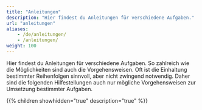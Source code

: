 ```yaml
---
title: "Anleitungen"
description: "Hier findest du Anleitungen für verschiedene Aufgaben."
url: "anleitungen"
aliases:
    - /de/anleitungen/
    - /anleitungen/
weight: 100
---
```


Hier findest du Anleitungen für verschiedene Aufgaben. So zahlreich wie die Möglichkeiten sind auch die
Vorgehensweisen. Oft ist die Einhaltung bestimmter Reihenfolgen sinnvoll, aber nicht zwingend notwendig. Daher sind 
die folgenden Hilfestellungen auch nur mögliche Vorgehensweisen zur Umsetzung bestimmter Aufgaben.

{{% children showhidden="true" description="true" %}}
